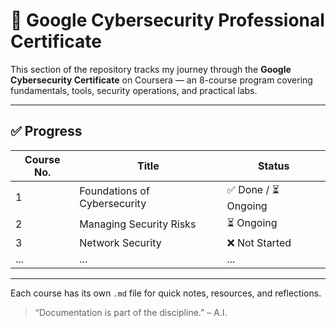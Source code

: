 # 📘 Google Cybersecurity Professional Certificate

This section of the repository tracks my journey through the **Google Cybersecurity Certificate** on Coursera — an 8-course program covering fundamentals, tools, security operations, and practical labs.

---

## ✅ Progress

| Course No. | Title                                 | Status   |
|------------|----------------------------------------|----------|
| 1          | Foundations of Cybersecurity           | ✅ Done / ⏳ Ongoing |
| 2          | Managing Security Risks                | ⏳ Ongoing |
| 3          | Network Security                       | ❌ Not Started |
| ...        | ...                                    | ...      |

---

Each course has its own `.md` file for quick notes, resources, and reflections.

> “Documentation is part of the discipline.” – A.I.
